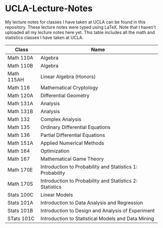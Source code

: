 # UCLA-Lecture-Notes
My lecture notes for classes I have taken at UCLA can be found in this repository. These lecture notes were typed using LaTeX. Note that I haven't uploaded all my lecture notes here yet. This table includes all the math and statistics classes I have taken at UCLA.

| Class  | Name |
| ------------- | ------------- |
| Math 110A | Algebra
| Math 110B  | Algebra |
| Math 115AH | Linear Algebra (Honors) |
| Math 116 | Mathematical Cryptology |
| Math 120A   | Differential Geometry |
| Math 131A | Analysis |
| Math 131B | Analysis |
| Math 132 | Complex Analysis |
| Math 135 | Ordinary Differential Equations|
| Math 136 | Partial Differential Equations |
| Math 151A | Applied Numerical Methods |
| Math 164 | Optimization | 
| Math 167 | Mathematical Game Theory |
| Math 170E | Introduction to Probability and Statistics 1: Probability |
| Math 170S | Introduction to Probability and Statistics 2: Statistics |
| Stats 100C | Linear Models |
| Stats 101A | Introduction to Data Analysis and Regression |
| Stats 101B | Introduction to Design and Analysis of Experiment |
| STats 101C | Introduction to Statistical Models and Data Mining |
